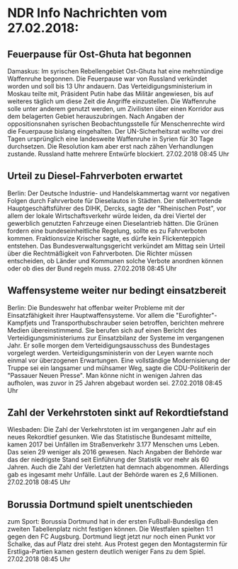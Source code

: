# NDR Info Nachrichten vom 27.02.2018:


## Feuerpause für Ost-Ghuta hat begonnen
Damaskus: Im syrischen Rebellengebiet Ost-Ghuta hat eine mehrstündige Waffenruhe begonnen. Die Feuerpause war von Russland verkündet worden und soll bis 13 Uhr andauern. Das Verteidigungsministerium in Moskau teilte mit, Präsident Putin habe das Militär angewiesen, bis auf weiteres täglich um diese Zeit die Angriffe einzustellen. Die Waffenruhe solle unter anderem genutzt werden, um Zivilisten über einen Korridor aus dem belagerten Gebiet herauszubringen. Nach Angaben der oppositionsnahen syrischen Beobachtungsstelle für Menschenrechte wird die Feuerpause bislang eingehalten. Der UN-Sicherheitsrat wollte vor drei Tagen ursprünglich eine landesweite Waffenruhe in Syrien für 30 Tage durchsetzen. Die Resolution kam aber erst nach zähen Verhandlungen zustande. Russland hatte mehrere Entwürfe blockiert. 27.02.2018 08:45 Uhr 

## Urteil zu Diesel-Fahrverboten erwartet
Berlin: Der Deutsche Industrie- und Handelskammertag warnt vor negativen Folgen durch Fahrverbote für Dieselautos in Städten. Der stellvertretende Hauptgeschäftsführer des DIHK, Dercks, sagte der "Rheinischen Post", vor allem der lokale Wirtschaftsverkehr würde leiden, da drei Viertel der gewerblich genutzten Fahrzeuge einen Dieselantrieb hätten. Die Grünen fordern eine bundeseinheitliche Regelung, sollte es zu Fahrverboten kommen. Fraktionsvize Krischer sagte, es dürfe kein Flickenteppich entstehen. Das Bundesverwaltungsgericht verkündet am Mittag sein Urteil über die Rechtmäßigkeit von Fahrverboten. Die Richter müssen entscheiden, ob Länder und Kommunen solche Verbote anordnen können oder ob dies der Bund regeln muss. 27.02.2018 08:45 Uhr 

## Waffensysteme weiter nur bedingt einsatzbereit
Berlin: Die Bundeswehr hat offenbar weiter Probleme mit der Einsatzfähigkeit ihrer Hauptwaffensysteme. Vor allem die "Eurofighter"-Kampfjets und Transporthubschrauber seien betroffen, berichten mehrere Medien übereinstimmend. Sie berufen sich auf einen Bericht des Verteidigungsministeriums zur Einsatzbilanz der Systeme im vergangenen Jahr. Er solle morgen dem Verteidigungsausschuss des Bundestages vorgelegt werden. Verteidigungsministerin von der Leyen warnte noch einmal vor überzogenen Erwartungen. Eine vollständige Modernisierung der Truppe sei ein langsamer und mühsamer Weg, sagte die CDU-Politikerin der "Passauer Neuen Presse". Man könne nicht in wenigen Jahren das aufholen, was zuvor in 25 Jahren abgebaut worden sei. 27.02.2018 08:45 Uhr 

## Zahl der Verkehrstoten sinkt auf Rekordtiefstand
Wiesbaden: Die Zahl der Verkehrstoten ist im vergangenen Jahr auf ein neues Rekordtief gesunken. Wie das Statistische Bundesamt mitteilte, kamen 2017 bei Unfällen im Straßenverkehr 3.177 Menschen ums Leben. Das seien 29 weniger als 2016 gewesen. Nach Angaben der Behörde war das der niedrigste Stand seit Einführung der Statistik vor mehr als 60 Jahren. Auch die Zahl der Verletzten hat demnach abgenommen. Allerdings gab es ingesamt mehr Unfälle. Laut der Behörde waren es 2,6 Millionen. 27.02.2018 08:45 Uhr 

## Borussia Dortmund spielt unentschieden
zum Sport:   Borussia Dortmund hat in der ersten Fußball-Bundesliga den zweiten Tabellenplatz nicht festigen können. Die Westfalen spielten 1:1 gegen den FC Augsburg. Dortmund liegt jetzt nur noch einen Punkt vor Schalke, das auf Platz drei steht. Aus Protest gegen den Montagstermin für Erstliga-Partien kamen gestern deutlich weniger Fans zu dem Spiel. 27.02.2018 08:45 Uhr 

